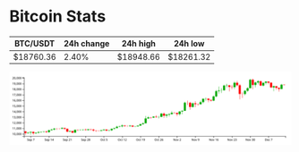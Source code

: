 # Bitcoin Stats

BTC/USDT|24h change|24h high|24h low|
|---|---|---|---|
|$18760.36|2.40%|$18948.66|$18261.32|

<img src="./chart.svg">
